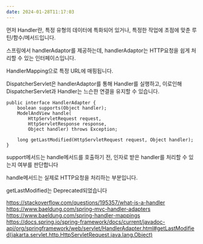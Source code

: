 ```yaml
---
date: 2024-01-28T11:17:03
---
```

먼저 Handler란, 특정 유형의 데이터에 특화되어 있거나, 특정한 작업에 초점에 맞춘 루틴/함수/메서드입니다.

스프링에서 handlerAdaptor를 제공하는데, handlerAdaptor는 HTTP요청을 쉽게 처리할 수 있는 인터페이스입니다.

HandlerMapping으로 특정 URL에 매핑됩니다.

DispatcherServlet은 handlerAdaptor를 통해 Handler를 실행하고, 이로인해 DispatcherServlet과 Handler는 느슨한 연결을 유지할 수 있습니다.

```
public interface HandlerAdapter { 
	boolean supports(Object handler); 
	ModelAndView handle( 
		HttpServletRequest request, 
		HttpServletResponse response, 
		Object handler) throws Exception; 
	
	long getLastModified(HttpServletRequest request, Object handler); 
}
```

support메서드는 handle메서드를 호출하기 전, 인자로 받은 handler를 처리할 수 있는지 여부를 판단합니다

handle메서드는  실제로 HTTP요청을 처리하는 부분입니다.

getLastModified는 Deprecated되었습니다


https://stackoverflow.com/questions/195357/what-is-a-handler
https://www.baeldung.com/spring-mvc-handler-adapters
https://www.baeldung.com/spring-handler-mappings
https://docs.spring.io/spring-framework/docs/current/javadoc-api/org/springframework/web/servlet/HandlerAdapter.html#getLastModified(jakarta.servlet.http.HttpServletRequest,java.lang.Object)